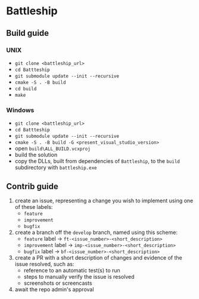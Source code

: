 # Battleship

## Build guide

### UNIX
- `git clone <battleship_url>`
- `cd Battteship`
- `git submodule update --init --recursive`
- `cmake -S . -B build`
- `cd build`
- `make`

### Windows
- `git clone <battleship_url>`
- `cd Battteship`
- `git submodule update --init --recursive`
- `cmake -S . -B build -G <present_visual_studio_version>`
- open `build\ALL_BUILD.vcxproj`
- build the solution
- copy the DLLs, built from dependencies of `Battleship`, to the `build` subdirectory with `battleship.exe`

## Contrib guide

1. create an issue, representing a change you wish to implement using one of these labels:
    * `feature` 
    * `improvement` 
    * `bugfix` 
2. create a branch off the `develop` branch, named using this scheme:
    * `feature` label -> `ft-<issue_number>-<short_description>` 
    * `improvement` label -> `imp-<issue_number>-<short_description>` 
    * `bugfix` label -> `bf-<issue_number>-<short_description>` 
3. create a PR with a short description of changes and evidence of the issue resolved, such as:
    * reference to an automatic test(s) to run
    * steps to manually verify the issue is resolved
    * screenshots or screencasts
4. await the repo admin's approval
